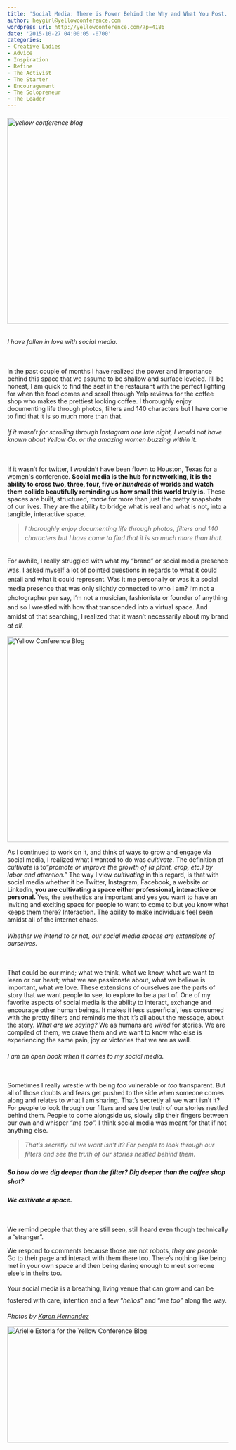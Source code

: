 ```yaml
---
title: 'Social Media: There is Power Behind the Why and What You Post.'
author: heygirl@yellowconference.com
wordpress_url: http://yellowconference.com/?p=4186
date: '2015-10-27 04:00:05 -0700'
categories:
- Creative Ladies
- Advice
- Inspiration
- Refine
- The Activist
- The Starter
- Encouragement
- The Solopreneur
- The Leader
---
```

<h6><a href="http://yellowconference.com/wp-content/uploads/2015/10/mscollection-65.jpg"><img class="aligncenter size-full wp-image-4188" src="http://yellowconference.com/wp-content/uploads/2015/10/mscollection-65.jpg" alt="yellow conference blog" width="700" height="467" /></a></h6></p>
<h6>I have fallen in love with social media.</h6><br />
In the past couple of months I have realized the power and importance behind this space that we assume to be shallow and surface leveled. I&rsquo;ll be honest, I am quick to find the seat in the restaurant with the perfect lighting for when the food comes and&nbsp;scroll through Yelp reviews for the coffee shop who makes the prettiest looking coffee. I thoroughly enjoy documenting life through photos, filters and 140 characters but I have come to find that it is so much more than that.</p>
<h6>If it wasn&rsquo;t for scrolling through Instagram one late night, I would not have known about Yellow Co. or the amazing women buzzing within it.</h6><br />
If it wasn&rsquo;t for twitter, I wouldn&rsquo;t have been flown to Houston, Texas for a women's conference. <strong>Social media is the hub for networking, it is the ability to cross two, three, four, five or <em>hundreds </em>of worlds and watch them collide beautifully reminding us how small this world truly is.</strong> These spaces are built, structured, <em>made </em>for more than just the pretty snapshots of our lives. They are the ability to bridge what is real and what is not, into a tangible, interactive space.</p>
<blockquote><p><em><span style="line-height: 1.5;">I thoroughly enjoy documenting life through photos, filters and 140 characters but I have come to find that it is so much more than that.</span></em></blockquote><br />
<span style="line-height: 1.5;">For awhile, I really struggled with what my &ldquo;brand&rdquo; or social media presence was. I asked myself a lot of pointed questions in regards to what it could entail and what it could represent. Was it me personally or was it a social media presence that was only slightly connected to who I am? I&rsquo;m not a photographer per say, I&rsquo;m not a musician, fashionista or founder of anything and so I wrestled with how that transcended into a virtual space. And amidst of that searching, I realized that it wasn&rsquo;t necessarily about my brand </span><em style="line-height: 1.5;">at all.</em></p>
<p><a href="http://yellowconference.com/wp-content/uploads/2015/10/mscollection-57.jpg"><img class="aligncenter size-full wp-image-4187" src="http://yellowconference.com/wp-content/uploads/2015/10/mscollection-57.jpg" alt="Yellow Conference Blog" width="700" height="467" /></a></p>
<p>As I continued to work on it, and think of ways to grow and engage via social media, I realized what I wanted to do was <em>cultivate</em>. The definition of <em>cultivate </em>is to<em>&ldquo;promote or improve the growth of (a plant, crop, etc.) by labor and attention.&rdquo; </em>The way I view <em>cultivating</em> in this regard, is that with social media whether it be Twitter, Instagram, Facebook, a website or Linkedin, <strong>you are cultivating a space either professional, interactive or personal.</strong> Yes, the aesthetics are important and yes you want to have an inviting and exciting space for people to want to come to but you know what keeps them there? Interaction. The ability to make individuals feel seen amidst all of the internet chaos.</p>
<h6>Whether we intend to or not, our social media spaces are extensions of ourselves.</h6><br />
That could be our mind; what we think, what we know, what we want to learn or our heart; what we are passionate about, what we believe is important, what we love. These extensions of ourselves are the parts of story that we want people to see, to explore to be a part of. One of my favorite aspects of social media is the ability to interact, exchange and encourage other human beings. It makes it less superficial, less consumed with the pretty filters and reminds me that it&rsquo;s all about the message, about the story. <em>What are we saying? </em>We as humans are <em>wired </em>for stories. We are compiled of them, we crave them and we want to know who else is experiencing the same pain, joy or victories that we are as well.</p>
<h6>I am an open book when it comes to my social media.</h6><br />
Sometimes I really wrestle with being<em> too </em>vulnerable or <em>too</em> transparent. But all of those doubts and fears get pushed to the side when someone comes along and relates to what I am sharing<em>. </em>That&rsquo;s secretly all we want isn&rsquo;t it? For people to look through our filters and see the truth of our stories nestled behind them. People to come alongside us, slowly slip their fingers between our own and whisper &ldquo;<em>me too&rdquo;. </em>I think social media was meant for that if not anything else.</p>
<blockquote><p><em><span style="line-height: 1.5;">That&rsquo;s secretly all we want isn&rsquo;t it? For people to look through our filters and see the truth of our stories nestled behind them.</span></em></blockquote></p>
<h5><span style="line-height: 1.5;">So how do we dig deeper than the filter? Dig deeper than the coffee shop shot?</span></h5></p>
<h6><strong>We cultivate a space.</strong></h6><br />
We remind people that they are still seen, still heard even though technically a &ldquo;stranger&rdquo;.</p>
<p>We respond to comments because those are not robots, <em>they are people. </em>Go to their page and interact with them there too. There&rsquo;s nothing like being met in your own space and then being daring enough to meet someone else's in theirs too.</p>
<p><span style="line-height: 26.6667px;">Your social media is a breathing, living venue that can grow and can be fostered with care, intention and a few &ldquo;</span><em style="line-height: 26.6667px;">hellos&rdquo;&nbsp;</em><span style="line-height: 26.6667px;">and &ldquo;</span><em style="line-height: 26.6667px;">me too&rdquo;&nbsp;</em><span style="line-height: 26.6667px;">along the way.</span></p>
<p><i>Photos by <a href="http://www.karenmariehernandez.com/" target="_blank">Karen Hernandez</a></i></p>
<p><a href="http://chroniclesofalioness.com/" target="_blank"><img class="aligncenter size-full wp-image-3889" src="http://yellowconference.com/wp-content/uploads/2015/09/arielleestoria.jpg" alt="Arielle Estoria for the Yellow Conference Blog" width="700" height="264" /></a></p>
<p>&nbsp;</p>
<p>&nbsp;</p>
